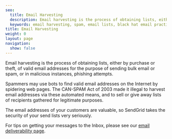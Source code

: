 ```yaml
---
seo:
  title: Email Harvesting
  description: Email harvesting is the process of obtaining lists, either by purchase or theft, of valid email addresses for the purpose of sending bulk email or spam
  keywords: email harvesting, spam, email lists, black hat email practices
title: Email Harvesting
weight: 0
layout: page
navigation:
  show: false
---
```



Email harvesting is the process of obtaining lists, either by purchase or theft, of valid email addresses for the purpose of sending bulk email or spam, or in malicious instances, phishing attempts.

Spammers may use bots to find valid email addresses on the Internet by spidering web pages.  The CAN-SPAM Act of 2003 made it illegal to harvest email addresses via these automated means, and to sell or give away lists of recipients gathered for legitimate purposes.  

The email addresses of your customers are valuable, so SendGrid takes the security of your send lists very seriously.  

For tips on getting your messages to the Inbox, please see our [email deliverability page]({{root_url}}/Classroom/Deliver/index.html).
